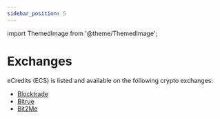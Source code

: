 ```yaml
---
sidebar_position: 5
---
```


import ThemedImage from '@theme/ThemedImage';

# Exchanges

eCredits (ECS) is listed and available on the following crypto exchanges:

- [Blocktrade](https://blocktrade.com)
- [Bitrue](https://bitrue.com/)
- [Bit2Me](https://bit2me.com/)
